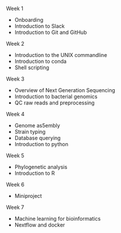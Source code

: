 Week 1
* Onboarding
* Introduction to Slack
* Introduction to Git and GitHub

Week 2
* Introduction to the UNIX commandline
* Introduction to conda
* Shell scripting

Week 3
* Overview of Next Generation Sequencing
* Introduction to bacterial genomics
* QC raw reads and preprocessing

Week 4
* Genome as5embly
* Strain typing
* Database querying
* Introduction to python

Week 5
* Phylogenetic analysis
* Introduction to R

Week 6
* Miniproject

Week 7
* Machine learning for bioinformatics
* Nextflow and docker